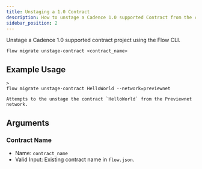 ```yaml
---
title: Unstaging a 1.0 Contract
description: How to unstage a Cadence 1.0 supported Contract from the command line
sidebar_position: 2
---
```


Unstage a Cadence 1.0 supported contract project using the Flow CLI.

```shell
flow migrate unstage-contract <contract_name>
```

## Example Usage

```
>
flow migrate unstage-contract HelloWorld --network=previewnet

Attempts to the unstage the contract `HelloWorld` from the Previewnet network.

```

## Arguments

### Contract Name

- Name: `contract_name`
- Valid Input: Existing contract name in `flow.json`.
